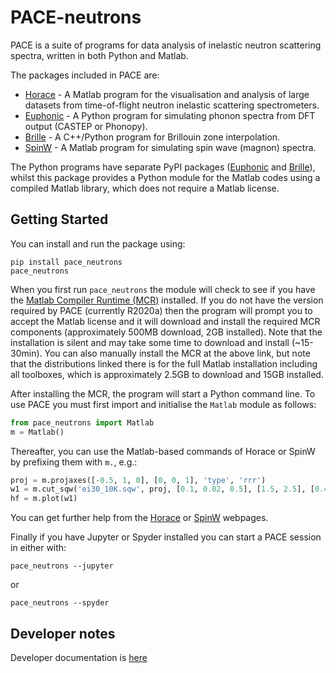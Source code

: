 # PACE-neutrons

PACE is a suite of programs for data analysis of inelastic neutron scattering spectra, written in both Python and Matlab.

The packages included in PACE are:

* [Horace](https://github.com/pace-neutrons/Horace/) - 
  A Matlab program for the visualisation and analysis of large datasets from time-of-flight neutron inelastic scattering spectrometers.
* [Euphonic](https://github.com/pace-neutrons/euphonic) - 
  A Python program for simulating phonon spectra from DFT output (CASTEP or Phonopy).
* [Brille](https://github.com/brille/brille) - A C++/Python program for Brillouin zone interpolation.
* [SpinW](https://github.com/spinw/spinw) - A Matlab program for simulating spin wave (magnon) spectra.

The Python programs have separate PyPI packages 
([Euphonic](https://pypi.org/project/euphonic/) and [Brille](https://pypi.org/project/brille/)),
whilst this package provides a Python module for the Matlab codes using a compiled Matlab library, which does not require a Matlab license.


## Getting Started

You can install and run the package using:

```
pip install pace_neutrons
pace_neutrons
```

When you first run `pace_neutrons` the module will check to see if you have the
[Matlab Compiler Runtime (MCR)](https://www.mathworks.com/products/compiler/matlab-runtime.html) installed.
If you do not have the version required by PACE (currently R2020a)
then the program will prompt you to accept the Matlab license and
it will download and install the required MCR components
(approximately 500MB download, 2GB installed).
Note that the installation is silent and may take some time to download and install (~15-30min).
You can also manually install the MCR at the above link,
but note that the distributions linked there is for the full Matlab installation including all toolboxes,
which is approximately 2.5GB to download and 15GB installed.

After installing the MCR, the program will start a Python command line.
To use PACE you must first import and initialise the `Matlab` module as follows:

```python
from pace_neutrons import Matlab
m = Matlab()
```

Thereafter, you can use the Matlab-based commands of Horace or SpinW by prefixing them with `m.`, e.g.:

```python
proj = m.projaxes([-0.5, 1, 0], [0, 0, 1], 'type', 'rrr')
w1 = m.cut_sqw('ei30_10K.sqw', proj, [0.1, 0.02, 0.5], [1.5, 2.5], [0.4, 0.5], [3, 0.5, 20])
hf = m.plot(w1)
```

You can get further help from the [Horace](https://horace.isis.rl.ac.uk/) or [SpinW](https://spinw.org/) webpages.

Finally if you have Jupyter or Spyder installed you can start a PACE session in either with:

```
pace_neutrons --jupyter
```

or 

```
pace_neutrons --spyder
```

## Developer notes

Developer documentation is [here](docs/developer.md)
